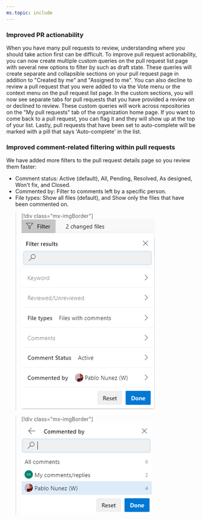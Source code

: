 ```yaml
---
ms.topic: include
---
```


### Improved PR actionability

When you have many pull requests to review, understanding where you should take action first can be difficult. To improve pull request actionability, you can now create multiple custom queries on the pull request list page with several new options to filter by such as draft state. These queries will create separate and collapsible sections on your pull request page in addition to "Created by me" and "Assigned to me". You can also decline to review a pull request that you were added to via the Vote menu or the context menu on the pull request list page. In the custom sections, you will now see separate tabs for pull requests that you have provided a review on or declined to review. These custom queries will work across repositories on the "My pull requests" tab of the organization home page. If you want to come back to a pull request, you can flag it and they will show up at the top of your list. Lastly, pull requests that have been set to auto-complete will be marked with a pill that says 'Auto-complete' in the list.

### Improved comment-related filtering within pull requests 

We have added more filters to the pull request details page so you review them faster:
- Comment status: Active (default), All, Pending, Resolved, As designed, Won't fix, and Closed.
- Commented by: Filter to comments left by a specific person.
- File types: Show all files (default), and Show only the files that have been commented on.

> [!div class="mx-imgBorder"]
> ![img](../../media/167-repos-1-0.png)

> [!div class="mx-imgBorder"]
> ![img](../../media/167-repos-1-1.png)
